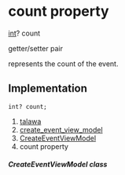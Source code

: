 
<div>

# count property

</div>


[int](https://api.flutter.dev/flutter/dart-core/int-class.html)?
count


getter/setter pair




represents the count of the event.



## Implementation

``` language-dart
int? count;
```







1.  [talawa](../../index.html)
2.  [create_event_view_model](../../view_model_after_auth_view_models_event_view_models_create_event_view_model/)
3.  [CreateEventViewModel](../../view_model_after_auth_view_models_event_view_models_create_event_view_model/CreateEventViewModel-class.html)
4.  count property

##### CreateEventViewModel class







